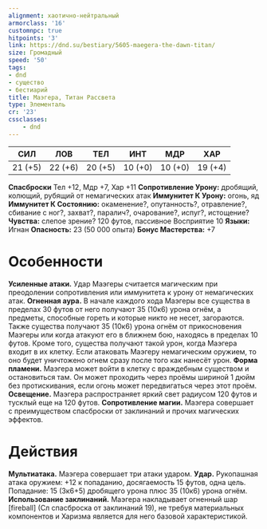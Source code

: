 ```yaml
---
alignment: хаотично-нейтральный
armorclass: '16'
customnpc: true
hitpoints: '3'
link: https://dnd.su/bestiary/5605-maegera-the-dawn-titan/
size: Громадный
speed: '50'
tags:
- dnd
- существо
- бестиарий
title: Маэгера, Титан Рассвета
type: Элементаль
cr: '23'
cssclasses:
    - dnd
---
```



| СИЛ | ЛОВ | ТЕЛ | ИНТ | МДР | ХАР |
|---|---|---|---|---|---|
| 21 (+5) | 22 (+6) | 20 (+5) | 10 (+0) | 10 (+0) | 19 (+4) |
**Спасброски** Тел +12, Мдр +7, Хар +11
**Сопротивление Урону:** дробящий, колющий, рубящий от немагических атак
**Иммунитет К Урону:** огонь, яд
**Иммунитет К Состоянию:** окаменение?, опутанность?, отравление?, сбивание с ног?, захват?, паралич?, очарование?, испуг?, истощение?
**Чувства:** слепое зрение? 120 футов, пассивное Восприятие 10
**Языки:** Игнан
**Опасность:** 23 (50 000 опыта)
**Бонус Мастерства:** +7


# Особенности
**Усиленные атаки.** Удар Маэгеры считается магическим при преодолении сопротивления или иммунитета к урону от немагических атак.
**Огненная аура.** В начале каждого хода Маэгеры все существа в пределах 30 футов от него получают 35 (10к6) урона огнём, а предметы, способные гореть и которые никто не несет, загораются. Также существа получают 35 (10к6) урона огнём от прикосновения Маэгеры или когда атакуют его в ближнем бою, находясь в пределах 10 футов. Кроме того, существа получают такой урон, когда Маэгера входит в их клетку. Если атаковать Маэгеру немагическим оружием, то оно будет уничтожено огнем сразу после того как нанесёт урон.
**Форма пламени.** Маэгера может войти в клетку с враждебным существом и остановиться там. Он может проходить через проёмы шириной 1 дюйм без протискивания, если огонь может передвигаться через этот проём.
**Освещение.** Маэгера распространяет яркий свет радиусом 120 футов и тусклый еще на 120 футов.
**Сопротивление магии.** Маэгера совершает с преимуществом спасброски от заклинаний и прочих магических эффектов.


# Действия
**Мультиатака.** Маэгера совершает три атаки ударом.
**Удар.** Рукопашная атака оружием: +12 к попаданию, досягаемость 15 футов, одна цель. Попадание: 15 (3к6+5) дробящего урона плюс 35 (10к6) урона огнём.
**Использование заклинаний.** Маэгера накладывает огненный шар [fireball] (Сл спасброска от заклинаний 19), не требуя материальных компонентов и Харизма является для него базовой характеристикой.